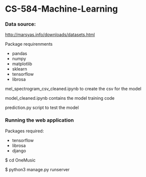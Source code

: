 # CS-584-Machine-Learning

### Data source:
http://marsyas.info/downloads/datasets.html

Package requirenments

- pandas
- numpy
- matplotlib
- sklearn
- tensorflow
- librosa


mel_spectrogram_csv_cleaned.ipynb to create the csv for the model

model_cleaned.ipynb contains the model training code

prediction.py script to test the model

### Running the web application

Packages required:
- tensorflow
- librosa
- django

$ cd OneMusic

$ python3 manage.py runserver
